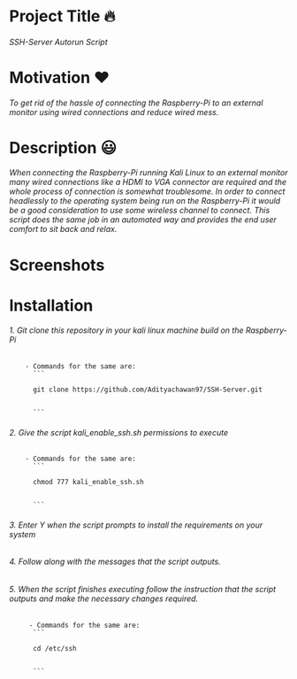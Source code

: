 # Project Title :fire:
###### SSH-Server Autorun Script

# Motivation :heart:
###### To get rid of the hassle of connecting the Raspberry-Pi to an external monitor using wired connections and reduce wired mess.

# Description :smiley:
###### When connecting the Raspberry-Pi running Kali Linux to an external monitor many wired connections like a HDMI to VGA connector are required and the whole process of connection is somewhat troublesome. In order to connect headlessly to the operating system being run on the Raspberry-Pi it would be a good consideration to use some wireless channel to connect. This script does the same job in an automated way and provides the end user comfort to sit back and relax.

# Screenshots


# Installation

###### 1. Git clone this repository in your kali linux machine build on the Raspberry-Pi
        - Commands for the same are:
          ```
          
          git clone https://github.com/Adityachawan97/SSH-Server.git
          
          
          ```

###### 2. Give the script kali_enable_ssh.sh permissions to execute 
        - Commands for the same are:
          ```
          
          chmod 777 kali_enable_ssh.sh
          
          
          ```

###### 3. Enter Y when the script prompts to install the requirements on your system

###### 4. Follow along with the messages that the script outputs.

###### 5. When the script finishes executing follow the instruction that the script outputs and make the necessary changes required.
         - Commands for the same are:
          ```
          
          cd /etc/ssh
          
          
          ```



